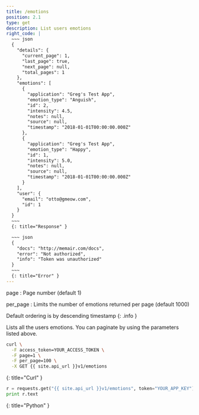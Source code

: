 ```yaml
---
title: /emotions
position: 2.1
type: get
description: List users emotions
right_code: |
  ~~~ json
  {
    "details": {
      "current_page": 1,
      "last_page": true,
      "next_page": null,
      "total_pages": 1
    },
    "emotions": [
      {
        "application": "Greg's Test App",
        "emotion_type": "Anguish",
        "id": 2,
        "intensity": 4.5,
        "notes": null,
        "source": null,
        "timestamp": "2018-01-01T00:00:00.000Z"
      },
      {
        "application": "Greg's Test App",
        "emotion_type": "Happy",
        "id": 1,
        "intensity": 5.0,
        "notes": null,
        "source": null,
        "timestamp": "2018-01-01T00:00:00.000Z"
      }
    ],
    "user": {
      "email": "otto@gmeow.com",
      "id": 1
    }
  }
  ~~~
  {: title="Response" }

  ~~~ json
  {
    "docs": "http://memair.com/docs",
    "error": "Not authorized",
    "info": "Token was unauthorized"
  }
  ~~~
  {: title="Error" }
---
```

page
: Page number (default 1)

per_page
: Limits the number of emotions returned per page (default 1000)

Default ordering is by descending timestamp
{: .info }

Lists all the users emotions. You can paginate by using the parameters listed above.

~~~ bash
curl \
  -F access_token=YOUR_ACCESS_TOKEN \
  -F page=1 \
  -F per_page=100 \
  -X GET {{ site.api_url }}v1/emotions
~~~
{: title="Curl" }

~~~ python
r = requests.get("{{ site.api_url }}v1/emotions", token="YOUR_APP_KEY")
print r.text
~~~
{: title="Python" }

